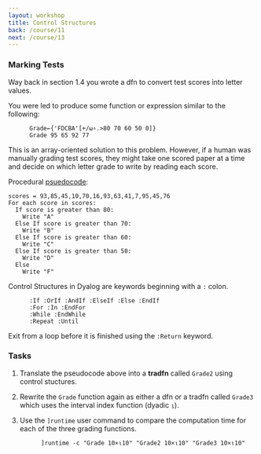 ```yaml
---
layout: workshop
title: Control Structures
back: /course/11
next: /course/13
---
```


### Marking Tests
Way back in section 1.4 you wrote a dfn to convert test scores into letter values.

You were led to produce some function or expression similar to the following:

```APL      
      Grade←{'FDCBA'[+/⍵∘.>80 70 60 50 0]}
      Grade 95 65 92 77
```

This is an array-oriented solution to this problem. However, if a human was manually grading test scores, they might take one scored paper at a time and decide on which letter grade to write by reading each score.

Procedural [psuedocode](https://en.wikipedia.org/wiki/Pseudocode):

```pseudocode
scores = 93,85,45,10,70,16,93,63,41,7,95,45,76
For each score in scores:
  If score is greater than 80:
    Write "A"
  Else If score is greater than 70:
    Write "B"
  Else If score is greater than 60:
    Write "C"
  Else If score is greater than 50:
    Write "D"
  Else
    Write "F"
```

Control Structures in Dyalog are keywords beginning with a `:` colon.

```APL
      :If :OrIf :AndIf :ElseIf :Else :EndIf
      :For :In :EndFor
      :While :EndWhile
      :Repeat :Until      
```

Exit from a loop before it is finished using the `:Return` keyword.

### Tasks

1. Translate the pseudocode above into a **tradfn** called `Grade2` using control stuctures.

1. Rewrite the `Grade` function again as either a dfn or a tradfn called `Grade3` which uses the interval index function (dyadic `⍸`).

1. Use the `]runtime` user command to compare the computation time for each of the three grading functions.

    ```APL
          ]runtime -c "Grade 10×⍳10" "Grade2 10×⍳10" "Grade3 10×⍳10"
    ```